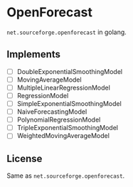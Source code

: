 # OpenForecast
`net.sourceforge.openforecast` in golang.

## Implements

- [ ] DoubleExponentialSmoothingModel
- [ ] MovingAverageModel
- [ ] MultipleLinearRegressionModel
- [ ] RegressionModel
- [ ] SimpleExponentialSmoothingModel
- [ ] NaiveForecastingModel
- [ ] PolynomialRegressionModel
- [ ] TripleExponentialSmoothingModel
- [ ] WeightedMovingAverageModel

## License

Same as `net.sourceforge.openforecast`.
